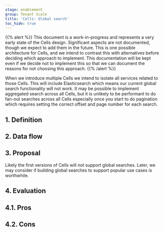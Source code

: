 ```yaml
---
stage: enablement
group: Tenant Scale
title: 'Cells: Global search'
toc_hide: true
---
```


{{% alert %}}
This document is a work-in-progress and represents a very early state of the
Cells design. Significant aspects are not documented, though we expect to add
them in the future. This is one possible architecture for Cells, and we intend to
contrast this with alternatives before deciding which approach to implement.
This documentation will be kept even if we decide not to implement this so that
we can document the reasons for not choosing this approach.
{{% /alert %}}

When we introduce multiple Cells we intend to isolate all services related to those Cells.
This will include Elasticsearch which means our current global search functionality will not work.
It may be possible to implement aggregated search across all Cells, but it is unlikely to be performant to do fan-out searches across all Cells especially once you start to do pagination which requires setting the correct offset and page number for each search.

## 1. Definition

## 2. Data flow

## 3. Proposal

Likely the first versions of Cells will not support global searches.
Later, we may consider if building global searches to support popular use cases is worthwhile.

## 4. Evaluation

## 4.1. Pros

## 4.2. Cons
